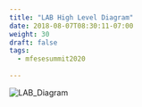 ```yaml
---
title: "LAB High Level Diagram"
date: 2018-08-07T08:30:11-07:00
weight: 30
draft: false
tags:
  - mfesesummit2020
  
---
```


![LAB_Diagram](/images/mfe/LAB_Diagram.png?classes=border,shadow)
